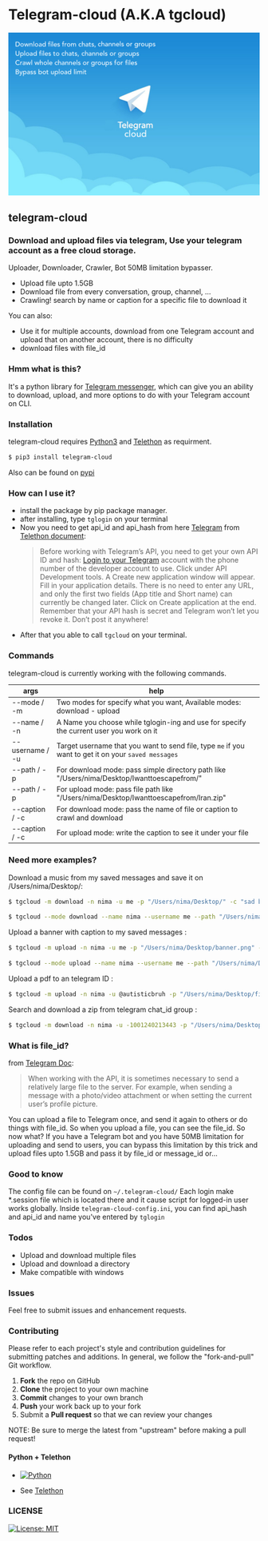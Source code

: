 # Telegram-cloud (A.K.A tgcloud)


[![Telegram-cloud](https://github.com/iw4p/telegram-cloud/blob/master/images/Group.png
)](https://pypi.org/project/telegram-cloud/)


## telegram-cloud
### Download and upload files via telegram, Use your telegram account as a free cloud storage.

Uploader, Downloader, Crawler, Bot 50MB limitation bypasser.

  - Upload file upto 1.5GB
  - Download file from every conversation, group, channel, ...
  - Crawling! search by name or caption for a specific file to download it

You can also:
  - Use it for multiple accounts, download from one Telegram account and upload that on another account, there is no difficulty 
  - download files with file_id

### Hmm what is this?

It's a python library for [Telegram messenger](https://telegram.org/), which can give you an ability to download, upload, and more options to do with your Telegram account on CLI.

### Installation

telegram-cloud requires [Python3](https://www.python.org/psf-landing/) and [Telethon](https://github.com/LonamiWebs/Telethon) as requirment.

```sh
$ pip3 install telegram-cloud
```
Also can be found on [pypi](https://pypi.org/project/telegram-cloud/)
### How can I use it?
  - install the package by pip package manager.
  - after installing, type `tglogin` on your terminal
  - Now you need to get api_id and api_hash from here [Telegram](https://my.telegram.org/)
  from [Telethon document](https://docs.telethon.dev/en/latest/basic/signing-in.html):
    >Before working with Telegram’s API, you need to get your own API ID and hash:
    [Login to your Telegram](https://docs.telethon.dev/en/latest/basic/signing-in.html) account with the phone number of the developer account to use.
    Click under API Development tools.
    A Create new application window will appear. Fill in your application details. There is no need to enter any URL, and only the first two fields (App title and Short name) can currently be changed later.
    Click on Create application at the end. Remember that your API hash is secret and Telegram won’t let you revoke it. Don’t post it anywhere!
  - After that you able to call `tgcloud` on your terminal.
  
### Commands

telegram-cloud is currently working with the following commands. 

| args | help |
| ------ | ------ |
| --mode / -m | Two modes for specify what you want, Available modes: download - upload |
| --name / -n | A Name you choose while tglogin-ing and use for specify the current user you work on it |
| --username / -u | Target username that you want to send file, type `me` if you want to get it on your `saved messages` |
| --path / -p | For download mode: pass simple directory path like "/Users/nima/Desktop/Iwanttoescapefrom/"|
| --path / -p | For upload mode: pass file path like "/Users/nima/Desktop/Iwanttoescapefrom/Iran.zip"|
| --caption / -c | For download mode: pass the name of file or caption to crawl and download|
| --caption / -c | For upload mode: write the caption to see it under your file |


### Need more examples?
Download a music from my saved messages and save it on /Users/nima/Desktop/:
```sh
$ tgcloud -m download -n nima -u me -p "/Users/nima/Desktop/" -c "sad but true"
```
```sh
$ tgcloud --mode download --name nima --username me --path "/Users/nima/Desktop/" --caption "sad but true"
```

Upload a banner with caption to my saved messages :
```sh
$ tgcloud -m upload -n nima -u me -p "/Users/nima/Desktop/banner.png" -c "Help me"
```
```sh
$ tgcloud --mode upload --name nima --username me --path "/Users/nima/Desktop/banner.png" --caption "Help me"
```

Upload a pdf to an telegram ID :
```sh
$ tgcloud -m upload -n nima -u @autisticbruh -p "/Users/nima/Desktop/file.pdf" -c "Help me"
```
Search and download a zip from telegram chat_id group :
```sh
$ tgcloud -m download -n nima -u -1001240213443 -p "/Users/nima/Desktop/" -c "best memes"
```
### What is file_id?
from [Telegram Doc](https://core.telegram.org/api/files):
>When working with the API, it is sometimes necessary to send a relatively large file to the server. For example, when sending a message with a photo/video attachment or when setting the current user’s profile picture.

You can upload a file to Telegram once, and send it again to others or do things with file_id.
So when you upload a file, you can see the file_id.
So now what? If you have a Telegram bot and you have 50MB limitation for uploading and send to users, you can bypass this limitation by this trick and upload files upto 1.5GB and pass it by file_id or message_id or...

### Good to know
The config file can be found on `~/.telegram-cloud/`
Each login make *.session file which is located there and it cause script for logged-in user works globally.
Inside `telegram-cloud-config.ini`, you can find api_hash and api_id and name you've entered by `tglogin` 

### Todos

 - Upload and download multiple files
 - Upload and download a directory
 - Make compatible with windows

### Issues
Feel free to submit issues and enhancement requests.

### Contributing
Please refer to each project's style and contribution guidelines for submitting patches and additions. In general, we follow the "fork-and-pull" Git workflow.

 1. **Fork** the repo on GitHub
 2. **Clone** the project to your own machine
 3. **Commit** changes to your own branch
 4. **Push** your work back up to your fork
 5. Submit a **Pull request** so that we can review your changes

NOTE: Be sure to merge the latest from "upstream" before making a pull request!

#### Python + Telethon 
 - [![Python](https://www.python.org/static/community_logos/python-powered-w-200x80.png)](https://www.python.org/psf-landing/)

 - See [Telethon](https://github.com/LonamiWebs/Telethon)

### LICENSE
[![License: MIT](https://img.shields.io/badge/License-MIT-yellow.svg)](https://opensource.org/licenses/MIT)

